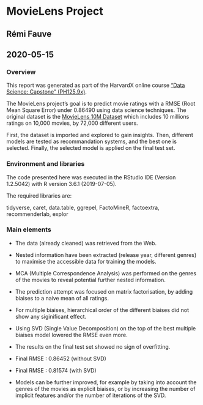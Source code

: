 # MovieLens Project

## Rémi Fauve
## 2020-05-15

### Overview
This report was generated as part of the HarvardX online course 
[“Data Science: Capstone” (PH125.9x)](https://www.edx.org/course/data-science-capstone).

The MovieLens project’s goal is to predict movie ratings with a RMSE (Root Mean Square Error) under 0.86490 
using data science techniques. The original dataset is the 
[MovieLens 10M Dataset](https://grouplens.org/datasets/movielens/10m/) 
which includes 10 millions ratings on 10,000 movies, by 72,000 different users.

First, the dataset is imported and explored to gain insights. Then, different models are tested as recommandation
systems, and the best one is selected. Finally, the selected model is applied on the final test set.

### Environment and libraries
The code presented here was executed in the RStudio IDE (Version 1.2.5042) with R version 3.6.1 (2019-07-05).

The required libraries are: 

tidyverse, caret, data.table, ggrepel, FactoMineR, factoextra, recommenderlab, explor

### Main elements
* The data (already cleaned) was retrieved from the Web.

* Nested information have been extracted (release year, different genres) to maximise the accessible
data for training the models.
* MCA (Multiple Correspondence Analysis) was performed on the genres of the movies to reveal potential further nested information.

* The prediction attempt was focused on matrix factorisation, by adding biaises to a naive mean of all ratings.
* For multiple biaises, hierarchical order of the different biaises did not show any siginificant effect.

* Using SVD (Single Value Decomposition) on the top of the best multiple biaises model lowered the RMSE even more.

* The results on the final test set showed no sign of overfitting.
* Final RMSE : 0.86452 (without SVD)
* Final RMSE : 0.81574 (with SVD)

* Models can be further improved, for example by taking into account the genres of the movies as explicit biaises, or by increasing 
the number of implicit features and/or the number of iterations of the SVD.
